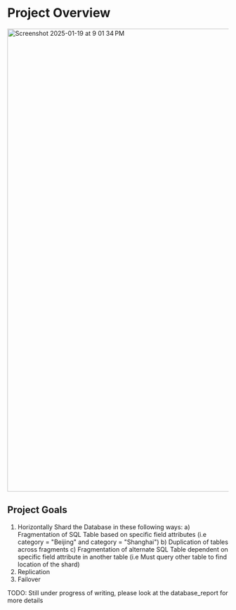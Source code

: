 # Project Overview

<img width="1054" alt="Screenshot 2025-01-19 at 9 01 34 PM" src="https://github.com/user-attachments/assets/08ca8b3d-97b0-4307-8210-0081bc98081d" />

## Project Goals
1) Horizontally Shard the Database in these following ways:
   a) Fragmentation of SQL Table based on specific field attributes (i.e category = "Beijing" and category = "Shanghai")
   b) Duplication of tables across fragments
   c) Fragmentation of alternate SQL Table dependent on specific field attribute in another table (i.e Must query other table to find location of the shard)
2) Replication
3) Failover

TODO: Still under progress of writing, please look at the database_report for more details
